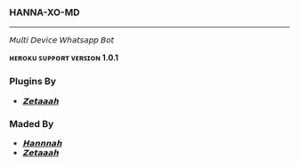 ### HANNA-XO-MD
********************
𝘔𝘶𝘭𝘵𝘪 𝘋𝘦𝘷𝘪𝘤𝘦 𝘞𝘩𝘢𝘵𝘴𝘢𝘱𝘱 𝘉𝘰𝘵

**ʜᴇʀᴏᴋᴜ ꜱᴜᴩᴩᴏʀᴛ ᴠᴇʀꜱɪᴏɴ 1.0.1**


### Plugins By 
- [_𝗭𝗲𝘁𝗮𝗮𝗮𝗵_](https://github.com/kingbadan321)

### Maded By
- [_𝗛𝗮𝗻𝗻𝗻𝗮𝗵_](https://github.com/hanna-owo)
- [_𝗭𝗲𝘁𝗮𝗮𝗮𝗵_](https://github.com/kingbadan321)

